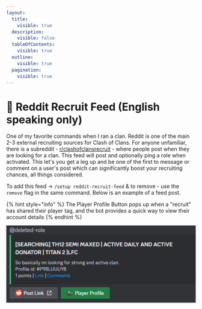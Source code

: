 ```yaml
---
layout:
  title:
    visible: true
  description:
    visible: false
  tableOfContents:
    visible: true
  outline:
    visible: true
  pagination:
    visible: true
---
```


# 🤝 Reddit Recruit Feed (English speaking only)

One of my favorite commands when I ran a clan. Reddit is one of the main 2-3 external recruiting sources for Clash of Clans. For anyone unfamiliar, there is a subreddit - [r/clashofclansrecruit](https://www.reddit.com/r/ClashOfClansRecruit/) - where people post when they are looking for a clan. This feed will post and optionally ping a role when activated. This let's you get a leg up and be one of the first to message or comment on a user's post which can significantly boost your recruiting chances, all things considered.

To add this feed -> `/setup reddit-recruit-feed` & to remove - use the `remove` flag in the same command. Below is an example of a feed post.

{% hint style="info" %}
The Player Profile Button pops up when a "recruit" has shared their player tag, and the bot provides a quick way to view their account details
{% endhint %}

&#x20;![](<../.gitbook/assets/image (14) (1).png>)
